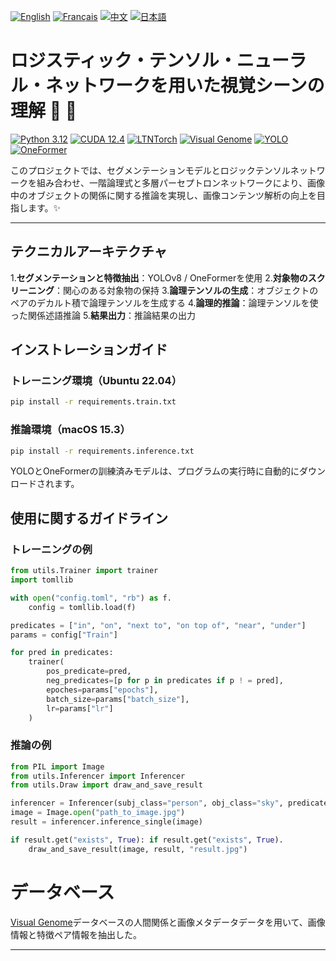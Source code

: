 [![English](https://cdn3.iconfinder.com/data/icons/142-mini-country-flags-16x16px/32/flag-usa2x.png)](/README.md)
[![Français](https://cdn3.iconfinder.com/data/icons/142-mini-country-flags-16x16px/32/flag-france2x.png)](/README/README_fr_FR.md)
[![中文](https://cdn3.iconfinder.com/data/icons/142-mini-country-flags-16x16px/32/flag-china2x.png)](/README/README_zh_CN.md)
[![日本語](https://cdn3.iconfinder.com/data/icons/142-mini-country-flags-16x16px/32/flag-japan2x.png)](/README/README_ja_JP.md)

# ロジスティック・テンソル・ニューラル・ネットワークを用いた視覚シーンの理解 🚀 🤖 

[![Python 3.12](https://img.shields.io/badge/Python-3.12-blue?style=flat-square)](https://www.python.org)
[![CUDA 12.4](https://img.shields.io/badge/CUDA-12.4-red?style=flat-square)](https://developer.nvidia.com/cuda-toolkit)
[![LTNTorch](https://img.shields.io/badge/Project-LTNTorch-9cf?style=flat-square)](https://github.com/ltntorch)
[![Visual Genome](https://img.shields.io/badge/Data-Visual%20Genome-yellow?style=flat-square)](https://visualgenome.org)
[![YOLO](https://img.shields.io/badge/Detection-YOLO-orange?style=flat-square)](https://github.com/ultralytics/ultralytics)
[![OneFormer](https://img.shields.io/badge/Segmentation-OneFormer-brightgreen?style=flat-square)](https://github.com/isl-org/OneFormer)

このプロジェクトでは、セグメンテーションモデルとロジックテンソルネットワークを組み合わせ、一階論理式と多層パーセプトロンネットワークにより、画像中のオブジェクトの関係に関する推論を実現し、画像コンテンツ解析の向上を目指します。✨

---

## テクニカルアーキテクチャ

1.**セグメンテーションと特徴抽出**：YOLOv8 / OneFormerを使用
2.**対象物のスクリーニング**：関心のある対象物の保持
3.**論理テンソルの生成**：オブジェクトのペアのデカルト積で論理テンソルを生成する
4.**論理的推論**：論理テンソルを使った関係述語推論
5.**結果出力**：推論結果の出力


## インストレーションガイド

### トレーニング環境（Ubuntu 22.04）
```bash
pip install -r requirements.train.txt
```

### 推論環境（macOS 15.3）
```bash
pip install -r requirements.inference.txt
```

YOLOとOneFormerの訓練済みモデルは、プログラムの実行時に自動的にダウンロードされます。

## 使用に関するガイドライン

### トレーニングの例
```Python
from utils.Trainer import trainer
import tomllib

with open("config.toml", "rb") as f.
    config = tomllib.load(f)

predicates = ["in", "on", "next to", "on top of", "near", "under"]
params = config["Train"]

for pred in predicates:
    trainer(
        pos_predicate=pred,
        neg_predicates=[p for p in predicates if p ! = pred],
        epoches=params["epochs"],
        batch_size=params["batch_size"],
        lr=params["lr"]
    )
```

### 推論の例
```Python
from PIL import Image
from utils.Inferencer import Inferencer
from utils.Draw import draw_and_save_result

inferencer = Inferencer(subj_class="person", obj_class="sky", predicate="near")
image = Image.open("path_to_image.jpg")
result = inferencer.inference_single(image)

if result.get("exists", True): if result.get("exists", True).
    draw_and_save_result(image, result, "result.jpg")
```

# データベース
[Visual Genome](https://homes.cs.washington.edu/~ranjay/visualgenome/index.html)データベースの人間関係と画像メタデータデータを用いて、画像情報と特徴ペア情報を抽出した。

---